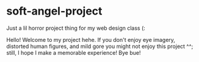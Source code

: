 # soft-angel-project
Just a lil horror project thing for my web design class (:

Hello! Welcome to my project hehe. If you don't enjoy eye imagery, distorted human figures, and mild gore you might not enjoy this project ^^; still, I hope I make a memorable experience! Bye bue!
